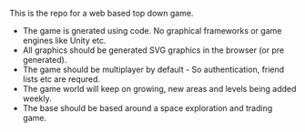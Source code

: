 This is the repo for a web based top down game. 


- The game is gnerated using code. No graphical frameworks or game engines like Unity etc.
- All graphics should be generated SVG graphics in the browser (or pre generated).
- The game should be multiplayer by default - So authentication, friend lists etc are requred.
- The game world will keep on growing, new areas and levels being added weekly.
- The base should be based around a space exploration and trading game. 



